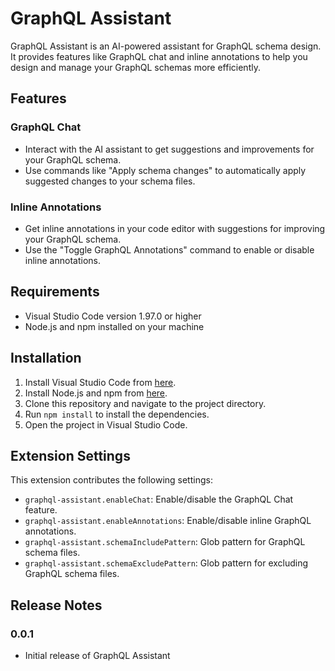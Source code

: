 # GraphQL Assistant

GraphQL Assistant is an AI-powered assistant for GraphQL schema design. It provides features like GraphQL chat and inline annotations to help you design and manage your GraphQL schemas more efficiently.

## Features

### GraphQL Chat
- Interact with the AI assistant to get suggestions and improvements for your GraphQL schema.
- Use commands like "Apply schema changes" to automatically apply suggested changes to your schema files.

### Inline Annotations
- Get inline annotations in your code editor with suggestions for improving your GraphQL schema.
- Use the "Toggle GraphQL Annotations" command to enable or disable inline annotations.

## Requirements

- Visual Studio Code version 1.97.0 or higher
- Node.js and npm installed on your machine

## Installation

1. Install Visual Studio Code from [here](https://code.visualstudio.com/).
2. Install Node.js and npm from [here](https://nodejs.org/).
3. Clone this repository and navigate to the project directory.
4. Run `npm install` to install the dependencies.
5. Open the project in Visual Studio Code.

## Extension Settings

This extension contributes the following settings:

- `graphql-assistant.enableChat`: Enable/disable the GraphQL Chat feature.
- `graphql-assistant.enableAnnotations`: Enable/disable inline GraphQL annotations.
- `graphql-assistant.schemaIncludePattern`: Glob pattern for GraphQL schema files.
- `graphql-assistant.schemaExcludePattern`: Glob pattern for excluding GraphQL schema files.

## Release Notes

### 0.0.1

- Initial release of GraphQL Assistant
